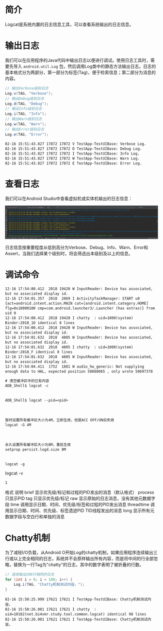 # 简介
Logcat是系统内置的日志信息工具，可以查看系统输出的日志信息。

# 输出日志
我们可以在应用程序的Java代码中输出日志以便进行调试。使用日志工具时，需要先导入 `android.util.Log` 包，然后调用Log类中的静态方法输出日志。日志的基本格式分为两部分，第一部分为标签(Tag)，便于检索信息；第二部分为消息的内容。

```java
// 输出Verbose级别日志
Log.v(TAG, "Verbose");
// 输出Debug级别日志
Log.d(TAG, "Debug");
// 输出Info级别日志
Log.i(TAG, "Info");
// 输出Warn级别日志
Log.w(TAG, "Warn");
// 输出Error级别日志
Log.e(TAG, "Error");
```




```text
02-16 15:51:43.827 17872 17872 V TestApp-TestUIBase: Verbose Log.
02-16 15:51:43.827 17872 17872 D TestApp-TestUIBase: Debug Log.
02-16 15:51:43.827 17872 17872 I TestApp-TestUIBase: Info Log.
02-16 15:51:43.827 17872 17872 W TestApp-TestUIBase: Warn Log.
02-16 15:51:43.827 17872 17872 E TestApp-TestUIBase: Error Log.
```


# 查看日志
我们可以在Android Studio中查看虚拟机或实体机输出的日志信息：

![Android Studio工具面板](./Assets_Logcat/查看日志_AndroidStudio工具面板.jpg)

日志信息按重要程度从低到高分为Verbose、Debug、Info、Warn、Error和Assert，当我们选择某个级别时，将会筛选出本级别及以上的信息。

# 调试命令




```text
12-16 17:54:00.412  2018 19420 W InputReader: Device has associated, but no associated display id.
12-16 17:54:01.357  2018  2069 I ActivityTaskManager: START u0 {act=android.intent.action.MAIN cat=[android.intent.category.HOME] flg=0x10000100 cmp=com.android.launcher3/.Launcher (has extras)} from uid 0
12-16 17:54:00.412  2018 19420 I chatty  : uid=1000(system) Binder:2018_1D identical 8 lines
12-16 17:54:00.412  2018 19420 W InputReader: Device has associated, but no associated display id.
12-16 17:54:01.632  2018  4805 W InputReader: Device has associated, but no associated display id.
12-16 17:54:01.632  2018  4805 I chatty  : uid=1000(system) Binder:2018_F identical 8 lines
12-16 17:54:01.632  2018  4805 W InputReader: Device has associated, but no associated display id.
12-16 17:54:04.411  1752  1881 W audio_hw_generic: Not supplying enough data to HAL, expected position 50888065 , only wrote 50697378
```




```text
# 清空缓冲区中的已有内容
ADB_Shell$ logcat -c


ADB_Shell$ logcat --pid=<pid>



暂时设置所有缓冲区大小为4M，立即生效，但是ACC OFF/ON后失效
logcat -G 4M



永久设置所有缓冲区大小为8M，重启生效
setprop persist.logd.size 8M


logcat -g

```


logcat -v <format>

    1

格式	说明
brief	显示优先级/标记和过程的PID发出的消息（默认格式）
process	只显示PID
tag	只显示优先级/标记
raw	显示原始的日志消息，没有其他元数据字段
time	调用显示日期、时间、优先级/标签和过程的PID发出消息
threadtime	调用显示日期、时间、优先级、标签遗迹PID TID线程发出的消息
long	显示所有元数据字段与空白行和单独的消息







# Chatty机制
为了减轻I/O负载，从Android O开始Log的chatty机制，如果应用程序连续输出三行或以上完全相同的日志，系统并不会原样输出所有内容，而是将中间的行全部忽略，替换为一行Tag为"chatty"的日志，其中的数字表明了被折叠的行数。



```java
// 连续输出100行相同的日志
for (int i = 0; i < 100; i++) {
    Log.i(TAG, "Chatty机制测试内容。");
}
```


```text
02-16 15:50:25.999 17621 17621 I TestApp-TestUIBase: Chatty机制测试内容。
02-16 15:50:26.001 17621 17621 I chatty  : uid=10182(net.bi4vmr.study.tool.common.logcat) identical 98 lines
02-16 15:50:26.001 17621 17621 I TestApp-TestUIBase: Chatty机制测试内容。
```
